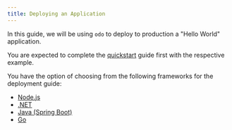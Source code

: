 ```yaml
---
title: Deploying an Application
---
```


In this guide, we will be using `odo` to deploy to production a "Hello World" application.

You are expected to complete the [quickstart](../../quickstart) guide first with the respective example.

You have the option of choosing from the following frameworks for the deployment guide:
* [Node.js](nodejs)
* [.NET](dotnet)
* [Java (Spring Boot)](java)
* [Go](go)
